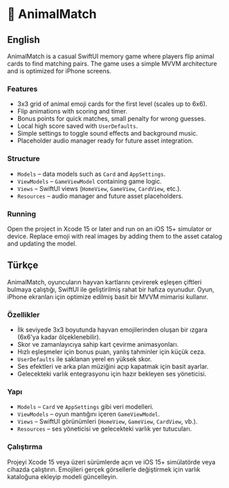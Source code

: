 # 🐾 AnimalMatch

## English
AnimalMatch is a casual SwiftUI memory game where players flip animal cards to find matching pairs. The game uses a simple MVVM architecture and is optimized for iPhone screens.

### Features
- 3x3 grid of animal emoji cards for the first level (scales up to 6x6).
- Flip animations with scoring and timer.
- Bonus points for quick matches, small penalty for wrong guesses.
- Local high score saved with `UserDefaults`.
- Simple settings to toggle sound effects and background music.
- Placeholder audio manager ready for future asset integration.

### Structure
- `Models` – data models such as `Card` and `AppSettings`.
- `ViewModels` – `GameViewModel` containing game logic.
- `Views` – SwiftUI views (`HomeView`, `GameView`, `CardView`, etc.).
- `Resources` – audio manager and future asset placeholders.

### Running
Open the project in Xcode 15 or later and run on an iOS 15+ simulator or device. Replace emoji with real images by adding them to the asset catalog and updating the model.

## Türkçe
AnimalMatch, oyuncuların hayvan kartlarını çevirerek eşleşen çiftleri bulmaya çalıştığı, SwiftUI ile geliştirilmiş rahat bir hafıza oyunudur. Oyun, iPhone ekranları için optimize edilmiş basit bir MVVM mimarisi kullanır.

### Özellikler
- İlk seviyede 3x3 boyutunda hayvan emojilerinden oluşan bir ızgara (6x6'ya kadar ölçeklenebilir).
- Skor ve zamanlayıcıya sahip kart çevirme animasyonları.
- Hızlı eşleşmeler için bonus puan, yanlış tahminler için küçük ceza.
- `UserDefaults` ile saklanan yerel en yüksek skor.
- Ses efektleri ve arka plan müziğini açıp kapatmak için basit ayarlar.
- Gelecekteki varlık entegrasyonu için hazır bekleyen ses yöneticisi.

### Yapı
- `Models` – `Card` ve `AppSettings` gibi veri modelleri.
- `ViewModels` – oyun mantığını içeren `GameViewModel`.
- `Views` – SwiftUI görünümleri (`HomeView`, `GameView`, `CardView`, vb.).
- `Resources` – ses yöneticisi ve gelecekteki varlık yer tutucuları.

### Çalıştırma
Projeyi Xcode 15 veya üzeri sürümlerde açın ve iOS 15+ simülatörde veya cihazda çalıştırın. Emojileri gerçek görsellerle değiştirmek için varlık kataloğuna ekleyip modeli güncelleyin.

